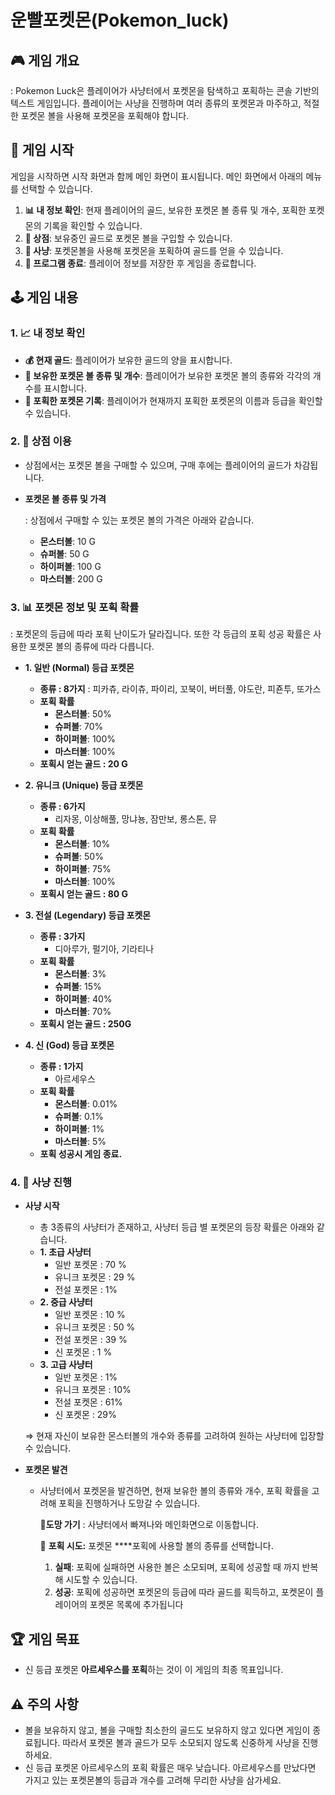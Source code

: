 # 운빨포켓몬(Pokemon_luck)

## 🎮 **게임 개요**

 : Pokemon Luck은 플레이어가 사냥터에서 포켓몬을 탐색하고 포획하는 콘솔 기반의 텍스트 게임입니다. 플레이어는 사냥을 진행하며 여러 종류의 포켓몬과 마주하고, 적절한 포켓몬 볼을 사용해 포켓몬을 포획해야 합니다.

## **🚀 게임 시작**

게임을 시작하면 시작 화면과 함께 메인 화면이 표시됩니다. 메인 화면에서 아래의 메뉴를 선택할 수 있습니다.

1. **📊 내 정보 확인**: 현재 플레이어의 골드, 보유한 포켓몬 볼 종류 및 개수, 포획한 포켓몬의 기록을 확인할 수 있습니다.
2. **🏪 상점**: 보유중인 골드로 포켓몬 볼을 구입할 수 있습니다.
3. **🏹 사냥**: 포켓몬볼을 사용해 포켓몬을 포획하여 골드를 얻을 수 있습니다.
4. **🚪 프로그램 종료**: 플레이어 정보를 저장한 후 게임을 종료합니다.

## **🕹️ 게임 내용**

### **1. 📈 내 정보 확인**

- **💰 현재 골드**: 플레이어가 보유한 골드의 양을 표시합니다.
- **🎒 보유한 포켓몬 볼 종류 및 개수**: 플레이어가 보유한 포켓몬 볼의 종류와 각각의 개수를 표시합니다.
- **📝 포획한 포켓몬 기록**: 플레이어가 현재까지 포획한 포켓몬의 이름과 등급을 확인할 수 있습니다.

### **2. 🛒 상점 이용**

- 상점에서는 포켓몬 볼을 구매할 수 있으며, 구매 후에는 플레이어의 골드가 차감됩니다.
- **포켓몬 볼 종류 및 가격**
    
    : 상점에서 구매할 수 있는 포켓몬 볼의 가격은 아래와 같습니다.
    
    - **몬스터볼**: 10 G
    - **슈퍼볼**: 50 G
    - **하이퍼볼**: 100 G
    - **마스터볼**: 200 G

### **3. 📊 포켓몬 정보 및 포획 확률**

: 포켓몬의 등급에 따라 포획 난이도가 달라집니다. 또한 각 등급의 포획 성공 확률은 사용한 포켓몬 볼의 종류에 따라 다릅니다.

- **1.  일반 (Normal) 등급 포켓몬**
    - **종류 : 8가지**
        : 피카츄, 라이츄, 파이리, 꼬북이, 버터풀, 야도란, 피죤투, 또가스
    - **포획 확률**
        - **몬스터볼**: 50%
        - **슈퍼볼**: 70%
        - **하이퍼볼**: 100%
        - **마스터볼**: 100%
    - **포획시 얻는 골드 : 20 G**
      
- **2.  유니크 (Unique) 등급 포켓몬**
    - **종류 : 6가지**
        - 리자몽, 이상해풀, 망냐뇽, 잠만보, 롱스톤, 뮤
    - **포획 확률**
        - **몬스터볼**: 10%
        - **슈퍼볼**: 50%
        - **하이퍼볼**: 75%
        - **마스터볼**: 100%
    - **포획시 얻는 골드 : 80 G**
      
- **3.  전설 (Legendary) 등급 포켓몬**
    - **종류 : 3가지**
        - 디아루가, 펄기아, 기라티나
    - **포획 확률**
        - **몬스터볼**: 3%
        - **슈퍼볼**: 15%
        - **하이퍼볼**: 40%
        - **마스터볼**: 70%
    - **포획시 얻는 골드 : 250G**
      
- **4.  신 (God) 등급 포켓몬**
    - **종류 : 1가지**
        - 아르세우스
    - **포획 확률**
        - **몬스터볼**: 0.01%
        - **슈퍼볼**: 0.1%
        - **하이퍼볼**: 1%
        - **마스터볼**: 5%
    - **포획 성공시 게임 종료.**

### 4. 🏹 사냥 진행

- **사냥 시작**
    - 총 3종류의 사냥터가 존재하고, 사냥터 등급 별 포켓몬의 등장 확률은 아래와 같습니다.
    - **1. 초급 사냥터**
        - 일반 포켓몬 :  70 %
        - 유니크 포켓몬 : 29 %
        - 전설 포켓몬 : 1%
    - **2. 중급 사냥터**
        - 일반 포켓몬 : 10 %
        - 유니크 포켓몬 : 50 %
        - 전설 포켓몬 : 39 %
        - 신 포켓몬 : 1 %
    - **3. 고급 사냥터**
        - 일반 포켓몬 : 1%
        - 유니크 포켓몬 : 10%
        - 전설 포켓몬 : 61%
        - 신 포켓몬 : 29%
    
    ⇒ 현재 자신이 보유한 몬스터볼의 개수와 종류를 고려하여 원하는 사냥터에 입장할 수 있습니다.
    
- **포켓몬 발견**
    - 사냥터에서 포켓몬을 발견하면, 현재 보유한 볼의 종류와 개수, 포획 확률을 고려해 포획을 진행하거나 도망갈 수 있습니다.
        
        🏃**도망 가기** : 사냥터에서 빠져나와 메인화면으로 이동합니다.
        
        🎯 **포획 시도:** 포켓몬 ****포획에 사용할 볼의 종류를 선택합니다.
        
        1. **실패**: 포획에 실패하면 사용한 볼은 소모되며, 포획에 성공할 때 까지 반복해 시도할 수 있습니다.
        2. **성공**: 포획에 성공하면 포켓몬의 등급에 따라 골드를 획득하고, 포켓몬이 플레이어의 포켓몬 목록에 추가됩니다
        

## **🏆 게임 목표**

- 신 등급 포켓몬 **아르세우스를 포획**하는 것이 이 게임의 최종 목표입니다.

## **⚠️ 주의 사항**

- 볼을 보유하지 않고, 볼을 구매할 최소한의 골드도 보유하지 않고 있다면 게임이 종료됩니다. 따라서 포켓몬 볼과 골드가 모두 소모되지 않도록 신중하게 사냥을 진행하세요.
- 신 등급 포켓몬 아르세우스의 포획 확률은 매우 낮습니다. 아르세우스를 만났다면 가지고 있는 포켓몬볼의 등급과 개수를 고려해 무리한 사냥을 삼가세요.
